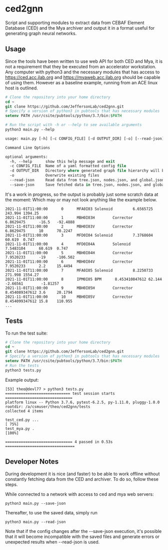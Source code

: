 # ced2gnn
Script and supporting modules to extract data from CEBAF Element Database (CED) and the Mya archiver and output it in a format useful for generating graph neural networks.

## Usage
Since the tools have been written to use web API for both CED and Mya, it is not a requirement that they be executed from an accelerator workstation.  Any computer with python3 and the necessary modules that has access to https://ced.acc.jlab.org and https://myaweb.acc.jlab.org should be capable of using them.  However as a baseline example, running from an ACE linux host is outlined.

```csh
# Clone the repository into your home directory
cd ~
git clone https://github.com/JeffersonLab/ced2gnn.git
# Specify a version of python3 in pubtools that has necessary modules
setenv PATH /usr/csite/pubtools/python/3.7/bin:$PATH

# Run the script with -h or --help to see available arguments
python3 main.py --help

usage: main.py [-h] [-c CONFIG_FILE] [-d OUTPUT_DIR] [-o] [--read-json] [--save-json]

Command Line Options

optional arguments:
  -h, --help      show this help message and exit
  -c CONFIG_FILE  Name of a yaml formatted config file
  -d OUTPUT_DIR   Directory where generated graph file hierarchy will be written
  -o              Overwrite existing files
  --read-json     Read data from tree.json, nodes.json, and global.json instead of CED and Mya
  --save-json     Save fetched data in tree.json, nodes.json, and global.json

```
It's a work in progress, so the output is probably just some scratch data at the moment:
Which may or may not look anything like the example below.
```
2021-11-01T11:00:00      0      MFA0I03 Solenoid         6.6565725      243.994 1394.25
2021-11-01T11:00:00      1      MBH0I03H        Corrector        6.8629475      -16.5   -92.4888
2021-11-01T11:00:00      2      MBH0I03V        Corrector        6.8629475      10      70.2247
2021-11-01T11:00:00      3      MFD0I04 Solenoid         7.3768604      60.619  0.747
2021-11-01T11:00:00      4      MFD0I04A        Solenoid         7.5483104      60.619  0.747
2021-11-01T11:00:00      5      MBH0I04H        Corrector        7.9520233      -19     -106.502
2021-11-01T11:00:00      6      MBH0I04V        Corrector        7.9520233      2.2     15.4494
2021-11-01T11:00:00      7      MFA0I05 Solenoid         8.2250733      271.998 1554.27
2021-11-01T11:00:00      8      IPM0I05 BPM      8.453410847612 62.144  -2.66561        -1.81257
2021-11-01T11:00:00      9      MBH0I05H        Corrector        8.454089347612 3.6     20.1794
2021-11-01T11:00:00      10     MBH0I05V        Corrector        8.454099347612 15.8    110.955
...
```


## Tests
To run the test suite:

```csh
# Clone the repository into your home directory
cd ~
git clone https://github.com/JeffersonLab/ced2gnn.git
# Specify a version of python3 in pubtools that has necessary modules
setenv PATH /usr/csite/pubtools/python/3.7/bin:$PATH
# Run the tests
python3 tests.py
```

Example output:

```
[53] theo@devl77 > python3 tests.py
============================= test session starts ==============================
platform linux -- Python 3.7.6, pytest-6.2.5, py-1.11.0, pluggy-1.0.0
rootdir: /a/csmuser/theo/ced2gnn/tests
collected 4 items

test_ced.py ...                                                          [ 75%]
test_mya.py .                                                            [100%]

============================== 4 passed in 0.53s ===============================
```


## Developer Notes
During development it is nice (and faster) to be able to work offline without constantly fetching data 
from the CED and archiver.  To do so, follow these steps.

While connected to a network with access to ced and mya web servers:
```
python3 main.py --save-json
```

Thereafter, to use the saved data, simply run
```
python3 main.py --read-json
```

Note that if the config changes after the --save-json execution, it's possible that it will become 
incompatible with the saved files and generate errors or unexpected results when --read-json is used.
